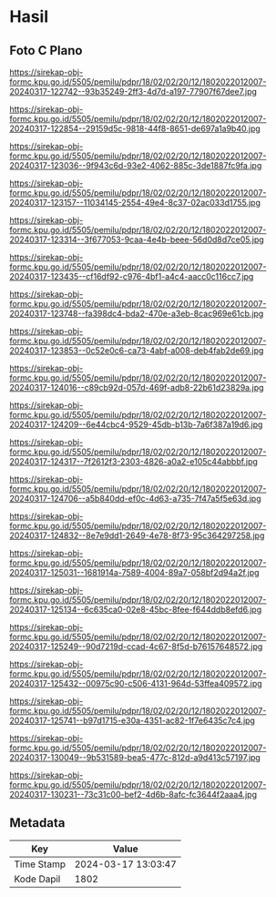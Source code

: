 # Hasil

## Foto C Plano

https://sirekap-obj-formc.kpu.go.id/5505/pemilu/pdpr/18/02/02/20/12/1802022012007-20240317-122742--93b35249-2ff3-4d7d-a197-77907f67dee7.jpg

https://sirekap-obj-formc.kpu.go.id/5505/pemilu/pdpr/18/02/02/20/12/1802022012007-20240317-122854--29159d5c-9818-44f8-8651-de697a1a9b40.jpg

https://sirekap-obj-formc.kpu.go.id/5505/pemilu/pdpr/18/02/02/20/12/1802022012007-20240317-123036--9f943c6d-93e2-4062-885c-3de1887fc9fa.jpg

https://sirekap-obj-formc.kpu.go.id/5505/pemilu/pdpr/18/02/02/20/12/1802022012007-20240317-123157--11034145-2554-49e4-8c37-02ac033d1755.jpg

https://sirekap-obj-formc.kpu.go.id/5505/pemilu/pdpr/18/02/02/20/12/1802022012007-20240317-123314--3f677053-9caa-4e4b-beee-56d0d8d7ce05.jpg

https://sirekap-obj-formc.kpu.go.id/5505/pemilu/pdpr/18/02/02/20/12/1802022012007-20240317-123435--cf16df92-c976-4bf1-a4c4-aacc0c116cc7.jpg

https://sirekap-obj-formc.kpu.go.id/5505/pemilu/pdpr/18/02/02/20/12/1802022012007-20240317-123748--fa398dc4-bda2-470e-a3eb-8cac969e61cb.jpg

https://sirekap-obj-formc.kpu.go.id/5505/pemilu/pdpr/18/02/02/20/12/1802022012007-20240317-123853--0c52e0c6-ca73-4abf-a008-deb4fab2de69.jpg

https://sirekap-obj-formc.kpu.go.id/5505/pemilu/pdpr/18/02/02/20/12/1802022012007-20240317-124016--c89cb92d-057d-469f-adb8-22b61d23829a.jpg

https://sirekap-obj-formc.kpu.go.id/5505/pemilu/pdpr/18/02/02/20/12/1802022012007-20240317-124209--6e44cbc4-9529-45db-b13b-7a6f387a19d6.jpg

https://sirekap-obj-formc.kpu.go.id/5505/pemilu/pdpr/18/02/02/20/12/1802022012007-20240317-124317--7f2612f3-2303-4826-a0a2-e105c44abbbf.jpg

https://sirekap-obj-formc.kpu.go.id/5505/pemilu/pdpr/18/02/02/20/12/1802022012007-20240317-124706--a5b840dd-ef0c-4d63-a735-7f47a5f5e63d.jpg

https://sirekap-obj-formc.kpu.go.id/5505/pemilu/pdpr/18/02/02/20/12/1802022012007-20240317-124832--8e7e9dd1-2649-4e78-8f73-95c364297258.jpg

https://sirekap-obj-formc.kpu.go.id/5505/pemilu/pdpr/18/02/02/20/12/1802022012007-20240317-125031--1681914a-7589-4004-89a7-058bf2d94a2f.jpg

https://sirekap-obj-formc.kpu.go.id/5505/pemilu/pdpr/18/02/02/20/12/1802022012007-20240317-125134--6c635ca0-02e8-45bc-8fee-f644ddb8efd6.jpg

https://sirekap-obj-formc.kpu.go.id/5505/pemilu/pdpr/18/02/02/20/12/1802022012007-20240317-125249--90d7219d-ccad-4c67-8f5d-b76157648572.jpg

https://sirekap-obj-formc.kpu.go.id/5505/pemilu/pdpr/18/02/02/20/12/1802022012007-20240317-125432--00975c90-c506-4131-964d-53ffea409572.jpg

https://sirekap-obj-formc.kpu.go.id/5505/pemilu/pdpr/18/02/02/20/12/1802022012007-20240317-125741--b97d1715-e30a-4351-ac82-1f7e6435c7c4.jpg

https://sirekap-obj-formc.kpu.go.id/5505/pemilu/pdpr/18/02/02/20/12/1802022012007-20240317-130049--9b531589-bea5-477c-812d-a9d413c57197.jpg

https://sirekap-obj-formc.kpu.go.id/5505/pemilu/pdpr/18/02/02/20/12/1802022012007-20240317-130231--73c31c00-bef2-4d6b-8afc-fc3644f2aaa4.jpg


## Metadata

| Key        | Value               |
| ---------- | ------------------- |
| Time Stamp | 2024-03-17 13:03:47 |
| Kode Dapil | 1802                |



